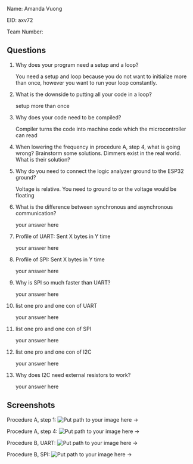 Name: Amanda Vuong

EID: axv72

Team Number:

## Questions

1. Why does your program need a setup and a loop?

    You need a setup and loop because you do not want to initialize more than once, however you want to run your loop constantly. 

2. What is the downside to putting all your code in a loop? 

    setup more than once

3. Why does your code need to be compiled?

    Compiler turns the code into machine code which the microcontroller can read

4. When lowering the frequency in procedure A, step 4, what is going wrong? Brainstorm some solutions. Dimmers exist in the real world. What is their solution?

    

5. Why do you need to connect the logic analyzer ground to the ESP32 ground?

    Voltage is relative. You need to ground to or the voltage would be floating

6. What is the difference between synchronous and asynchronous communication?

    your answer here

7. Profile of UART: Sent X bytes in Y time 

    your answer here

8. Profile of SPI: Sent X bytes in Y time

    your answer here

9. Why is SPI so much faster than UART?

    your answer here

10. list one pro and one con of UART

    your answer here

11. list one pro and one con of SPI

    your answer here

12. list one pro and one con of I2C

    your answer here

13. Why does I2C need external resistors to work?

    your answer here

## Screenshots

Procedure A, step 1:
![Put path to your image here ->](img/placeholder.png)

Procedure A, step 4:
![Put path to your image here ->](img/placeholder.png)

Procedure B, UART:
![Put path to your image here ->](img/placeholder.png)

Procedure B, SPI:
![Put path to your image here ->](img/placeholder.png)
